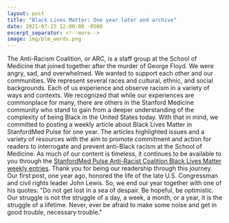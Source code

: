 ```yaml
---
layout: post
title: "Black Lives Matter: One year later and archive"
date: 2021-07-23 12:00:00 -0500
excerpt_separator: <!--more-->
image: img/blm_words.png
---
```


The Anti-Racism Coalition, or ARC, is a staff group at the School of Medicine that joined together after the murder of George Floyd. We were angry, sad, and <!--more--> overwhelmed. We wanted to support each other and our communities. We represent several races and cultural, ethnic, and social backgrounds. Each of us experience and observe racism in a variety of ways and contexts. We recognized that while our experiences are commonplace for many, there are others in the Stanford Medicine community who stand to gain from a deeper understanding of the complexity of being Black in the United States today. With that in mind, we committed to posting a weekly article about Black Lives Matter in StanfordMed Pulse for one year. The articles highlighted issues and a variety of resources with the aim to promote commitment and action for readers to interrogate and prevent anti-Black racism at the School of Medicine. As much of our content is timeless, it continues to be available to you through the [StanfordMed Pulse Anti-Racist Coalition Black Lives Matter weekly entries][stanfordmed]. Thank you for being our readership through this journey. Our first post, one year ago, honored the life of the late U.S. Congressman and civil rights leader John Lewis. So, we end our year together with one of his quotes: "Do not get lost in a sea of despair. Be hopeful, be optimistic. Our struggle is not the struggle of a day, a week, a month, or a year, it is the struggle of a lifetime. Never, ever be afraid to make some noise and get in good trouble, necessary trouble."

[stanfordmed]: https://r20.rs6.net/tn.jsp?f=001x7Y3oSTiLsKH331zNfGPlNTOYboeo8LUBPHS_w2yfOxS9UhvjyfHrgOD6oL8Tt0cwZ2iuAtkSiE1QQsCDF1xKdQa4CtjtR7oqmV34xPM2ziIoZ5QwhMN6EFh6ePsULVCsYZNLsaj-7RHiGZnOxmv1kZXHIwth0Z39WahNimPa1hI9dbwwv5pViTo4IBZw560M2qs6i0k2C6cRQtsb2woy5yb5fe-U8nICKKhDIw-pjyckOrbLFGbkuyJoHS0JWsxy4vpNeOtRRo=&c=mh46MEZL9Srg4FbSbRiuT3O_LCUD9NOIfYxVMuggPdjMFoYMJMWdFA==&ch=Vi1pb48XJrq2Zt9lyFD4TF7sH-5J8_I87vEk-Etg-BCzDuZi2w-dfg==

